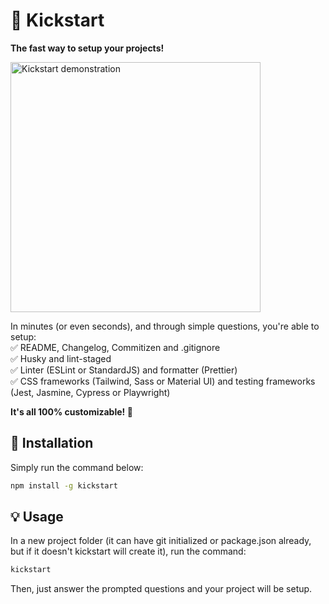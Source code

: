 # 🚀 Kickstart
**The fast way to setup your projects!**

<img src="https://github.com/danilovilhena/kickstart/assets/54288190/4692bf91-bbc7-4eda-9515-06e2f969b9ab.gif" alt="Kickstart demonstration" width="400"/>

In minutes (or even seconds), and through simple questions, you're able to setup:<br>
✅ README, Changelog, Commitizen and .gitignore<br>
✅ Husky and lint-staged<br>
✅ Linter (ESLint or StandardJS) and formatter (Prettier)<br>
✅ CSS frameworks (Tailwind, Sass or Material UI) and testing frameworks (Jest, Jasmine, Cypress or Playwright)

**It's all 100% customizable! 🎉** 

## 🔧 Installation

Simply run the command below:
```sh
npm install -g kickstart
```

## 💡 Usage

In a new project folder (it can have git initialized or package.json already, but if it doesn't kickstart will create it), run the command:
```sh
kickstart
```

Then, just answer the prompted questions and your project will be setup.
